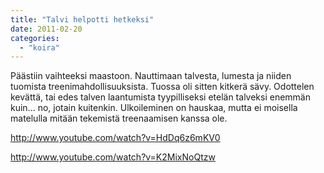 ```yaml
---
title: "Talvi helpotti hetkeksi"
date: 2011-02-20
categories: 
  - "koira"
---
```


Päästiin vaihteeksi maastoon. Nauttimaan talvesta, lumesta ja niiden tuomista treenimahdollisuuksista. Tuossa oli sitten kitkerä sävy. Odottelen kevättä, tai edes talven laantumista tyypilliseksi etelän talveksi enemmän kuin... no, jotain kuitenkin. Ulkoileminen on hauskaa, mutta ei moisella matelulla mitään tekemistä treenaamisen kanssa ole.

<!--more-->

http://www.youtube.com/watch?v=HdDq6z6mKV0

http://www.youtube.com/watch?v=K2MixNoQtzw
